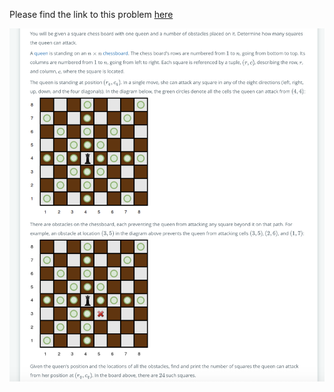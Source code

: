 Please find the link to this problem [here](https://www.hackerrank.com/challenges/array-left-rotation/problem)

![alt text](https://raw.githubusercontent.com/EdwinKato/HackerRankSolutions/master/src/QueensAttack2/queensAttack.png)
